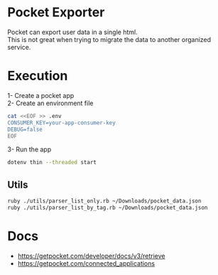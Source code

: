 # Pocket Exporter  

Pocket can export user data in a single html.  
This is not great when trying to migrate the data to another organized service.  

# Execution  

1- Create a pocket app  
2- Create an environment file  

```bash
cat <<EOF >> .env
CONSUMER_KEY=your-app-consumer-key
DEBUG=false
EOF
```

3- Run the app  

```bash
dotenv thin --threaded start
```


## Utils

```bash
ruby ./utils/parser_list_only.rb ~/Downloads/pocket_data.json
ruby ./utils/parser_list_by_tag.rb ~/Downloads/pocket_data.json
```

# Docs  
- https://getpocket.com/developer/docs/v3/retrieve
- https://getpocket.com/connected_applications
